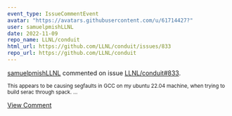 ```yaml
---
event_type: IssueCommentEvent
avatar: "https://avatars.githubusercontent.com/u/61714427?"
user: samuelpmishLLNL
date: 2022-11-09
repo_name: LLNL/conduit
html_url: https://github.com/LLNL/conduit/issues/833
repo_url: https://github.com/LLNL/conduit
---
```


<a href='https://github.com/samuelpmishLLNL' target='_blank'>samuelpmishLLNL</a> commented on issue <a href='https://github.com/LLNL/conduit/issues/833' target='_blank'>LLNL/conduit#833</a>.

<small>This appears to be causing segfaults in GCC on my ubuntu 22.04 machine, when trying to build serac through spack....</small>

<a href='https://github.com/LLNL/conduit/issues/833' target='_blank'>View Comment</a>